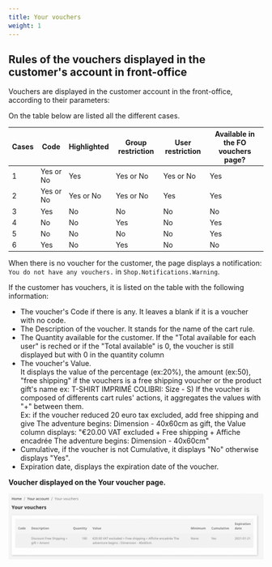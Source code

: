 ```yaml
---
title: Your vouchers
weight: 1
---
```

## Rules of the vouchers displayed in the customer's account in front-office

Vouchers are displayed in the customer account in the front-office, according to their parameters:

On the table below are listed all the different cases.

| Cases | Code         | Highlighted | Group restriction | User restriction  | Available in the FO vouchers page? |
|-------|--------------|-------------|-------------------|-------------------|------------------------------------|
| 1     | Yes or No    | Yes         | Yes or No         | Yes or No         | Yes                                |
| 2     | Yes or No    | Yes or No   | Yes or No         | Yes               | Yes                                |
| 3     | Yes          | No          | No                | No                | No                                 |
| 4     | No           | No          | Yes               | No                | Yes                                |
| 5     | No           | No          | No                | No                | Yes                                |
| 6     | Yes          | No          | Yes               | No                | No                                 |

When there is no voucher for the customer, the page displays a notification: `You do not have any vouchers.` in `Shop.Notifications.Warning`.

If the customer has vouchers, it is listed on the table with the following information:
- The voucher's Code if there is any. It leaves a blank if it is a voucher with no code.
- The Description of the voucher. It stands for the name of the cart rule.
- The Quantity available for the customer. If the "Total available for each user" is reched or if the "Total available" is 0, the voucher is still displayed but with 0 in the quantity column
- The voucher's Value.  
It displays the value of the percentage (ex:20%), the amount (ex:50), "free shipping" if the vouchers is a free shipping voucher or the product gift's name ex: T-SHIRT IMPRIMÉ COLIBRI: Size - S)
If the voucher is composed of differents cart rules' actions, it aggregates the values with "+" between them.  
Ex: if the voucher reduced 20 euro tax excluded, add free shipping and give The adventure begins: Dimension - 40x60cm as gift, the Value column displays: "€20.00 VAT excluded + Free shipping + Affiche encadrée The adventure begins: Dimension - 40x60cm"
- Cumulative, if the voucher is not Cumulative, it displays "No" otherwise displays "Yes". 
- Expiration date, displays the expiration date of the voucher.

__Voucher displayed on the Your voucher page.__

![Voucher](/static/img/list_vouchers_FO.png)
